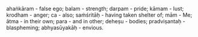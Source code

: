 ahaṅkāram - false ego; balam - strength; darpam - pride; kāmam - lust; krodham - anger; ca - also; saṁśritāḥ - having taken shelter of; mām - Me; ātma - in their own; para - and in other; deheṣu - bodies; pradviṣantaḥ - blaspheming; abhyasūyakāḥ - envious.